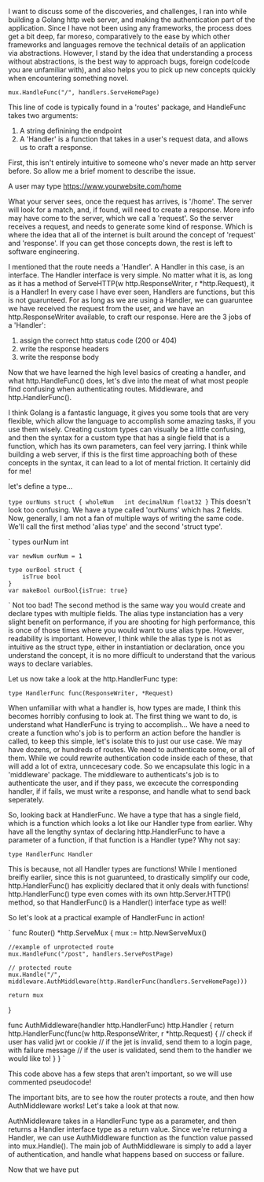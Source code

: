 I want to discuss some of the discoveries, and challenges, I ran into while building a Golang http web server, and making the authentication part of the application. Since I have not been using any frameworks, the process does get a bit deep, far moreso, comparatively to the ease by which other frameworks and languages remove the technical details of an application via abstractions. However, I stand by the idea that understanding a process without abstractions, is the best way to approach bugs, foreign code(code you are unfamiliar with), and also helps you to pick up new concepts quickly when encountering something novel.

`mux.HandleFunc("/", handlers.ServeHomePage)`

This line of code is typically found in a 'routes' package, and HandleFunc takes two arguments:
1. A string definining the endpoint
1. A 'Handler' is a function that takes in a user's request data, and allows us to craft a response.

First, this isn't entirely intuitive to someone who's never made an http server before. So allow me a brief moment to describe the issue.

A user may type https://www.yourwebsite.com/home

What your server sees, once the request has arrives, is '/home'. The server will look for a match, and, if found, will need to create a response. More info may have come to the server, which we call a 'request'. So the server receives a request, and needs to generate some kind of response. Which is where the idea that all of the internet is built around the concept of 'request' and 'response'. If you can get those concepts down, the rest is left to software engineering.

I mentioned that the route needs a 'Handler'. A Handler in this case, is an interface. The Handler interface is very simple. No matter what it is, as long as it has a method of ServeHTTP(w http.ResponseWriter, r *http.Request), it is a Handler! In every case I have ever seen, Handlers are functions, but this is not guarunteed. For as long as we are using a Handler, we can guaruntee we have received the request from the user, and we have an http.ResponseWriter available, to craft our response. Here are the 3 jobs of a 'Handler':

1. assign the correct http status code (200 or 404)
1. write the response headers
1. write the response body

Now that we have learned the high level basics of creating a handler, and what http.HandleFunc() does, let's dive into the meat of what most people find confusing when authenticating routes. Middleware, and http.HandlerFunc().

I think Golang is a fantastic language, it gives you some tools that are very flexible, which allow the language to accomplish some amazing tasks, if you use them wisely. Creating custom types can visually be a little confusing, and then the syntax for a custom type that has a single field that is a function, which has its own parameters, can feel very jarring. I think while building a web server, if this is the first time approaching both of these concepts in the syntax, it can lead to a lot of mental friction. It certainly did for me!

let's define a type...

`
    type ourNums struct {
        wholeNum   int
        decimalNum float32
    }
`
This doesn't look too confusing. We have a type called 'ourNums' which has 2 fields. Now, generally, I am not a fan of multiple ways of writing the same code. We'll call the first method 'alias type' and the second 'struct type'.

`
    types ourNum int

    var newNum ourNum = 1

    type ourBool struct {
        isTrue bool
    }
    var makeBool ourBool{isTrue: true}

`
Not too bad! The second method is the same way you would create and declare types with multiple fields. The alias type instanciation has a very slight benefit on performance, if you are shooting for high performance, this is once of those times where you would want to use alias type. However, readability is important. However, I think while the alias type is not as intuitive as the struct type, either in instantiation or declaration, once you understand the concept, it is no more difficult to understand that the various ways to declare variables.

Let us now take a look at the http.HandlerFunc type:

`
    type HandlerFunc func(ResponseWriter, *Request)
`

When unfamiliar with what a handler is, how types are made, I think this becomes horribly confusing to look at. The first thing we want to do, is understand what HandlerFunc is trying to accomplish... We have a need to create a function who's job is to perform an action before the handler is called, to keep this simple, let's isolate this to just our use case. We may have dozens, or hundreds of routes. We need to authenticate some, or all of them. While we could rewrite authentication code inside each of these, that will add a lot of extra, unncecesary code. So we encapsulate this logic in a 'middleware' package. The middleware to authenticats's job is to authenticate the user, and if they pass, we excecute the corresponding handler, if if fails, we must write a response, and handle what to send back seperately.

So, looking back at HandlerFunc. We have a type that has a single field, which is a function which looks a lot like our Handler type from earlier. Why have all the lengthy syntax of declaring http.HandlerFunc to have a parameter of a function, if that function is a Handler type? Why not say:

` type HandlerFunc Handler `

This is because, not all Handler types are functions! While I mentioned breifly earlier, since this is not guarunteed, to drastically simplify our code, http.HandlerFunc() has explicitly declared that it only deals with functions! http.HandlerFunc() type even comes with its own http.Server.HTTP() method, so that HandlerFunc() is a Handler() interface type as well!

So let's look at a practical example of HandlerFunc in action!

`
func Router() *http.ServeMux {
	mux := http.NewServeMux()

    //example of unprotected route
	mux.HandleFunc("/post", handlers.ServePostPage)

    // protected route
	mux.Handle("/", middleware.AuthMiddleware(http.HandlerFunc(handlers.ServeHomePage)))

    return mux
}


func AuthMiddleware(handler http.HandlerFunc) http.Handler {
	return http.HandlerFunc(func(w http.ResponseWriter, r *http.Request) {
        // check if user has valid jwt or cookie
        // if the jet is invalid, send them to a login page, with failure message
        // if the user is validated, send them to the handler we would like to!
    }
}
`

This code above has a few steps that aren't important, so we will use commented pseudocode!

The important bits, are to see how the router protects a route, and then how AuthMiddleware works! Let's take a look at that now.

AuthMiddleware takes in a HandlerFunc type as a parameter, and then returns a Handler interface type as a return value. Since we're returning a Handler, we can use AuthMiddleware function as the function value passed into mux.Handle(). The main job of AuthMiddleware is simply to add a layer of authentication, and handle what happens based on success or failure.

Now that we have put